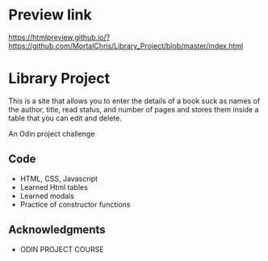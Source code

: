 # Preview link

https://htmlpreview.github.io/?https://github.com/MortalChris/Library_Project/blob/master/index.html

<a href="https://user-images.githubusercontent.com/88056810/222278127-bcecbe0c-ade0-4600-99ed-d7c10ed8cd98.png"></a>

# Library Project

This is a site that allows you to enter the details of a book suck as names of the author, title, read status, and number of pages and stores them inside a table that you can edit and delete.

An Odin project challenge

## Code

- HTML, CSS, Javascript
- Learned Html tables
- Learned modals
- Practice of constructor functions


## Acknowledgments

  - ODIN PROJECT COURSE
